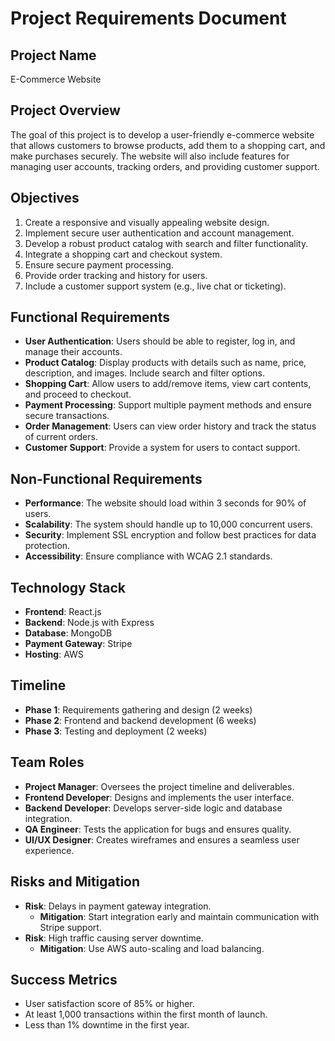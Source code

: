 # Project Requirements Document

## Project Name
E-Commerce Website

## Project Overview
The goal of this project is to develop a user-friendly e-commerce website that allows customers to browse products, add them to a shopping cart, and make purchases securely. The website will also include features for managing user accounts, tracking orders, and providing customer support.

## Objectives
1. Create a responsive and visually appealing website design.
2. Implement secure user authentication and account management.
3. Develop a robust product catalog with search and filter functionality.
4. Integrate a shopping cart and checkout system.
5. Ensure secure payment processing.
6. Provide order tracking and history for users.
7. Include a customer support system (e.g., live chat or ticketing).

## Functional Requirements
- **User Authentication**: Users should be able to register, log in, and manage their accounts.
- **Product Catalog**: Display products with details such as name, price, description, and images. Include search and filter options.
- **Shopping Cart**: Allow users to add/remove items, view cart contents, and proceed to checkout.
- **Payment Processing**: Support multiple payment methods and ensure secure transactions.
- **Order Management**: Users can view order history and track the status of current orders.
- **Customer Support**: Provide a system for users to contact support.

## Non-Functional Requirements
- **Performance**: The website should load within 3 seconds for 90% of users.
- **Scalability**: The system should handle up to 10,000 concurrent users.
- **Security**: Implement SSL encryption and follow best practices for data protection.
- **Accessibility**: Ensure compliance with WCAG 2.1 standards.

## Technology Stack
- **Frontend**: React.js
- **Backend**: Node.js with Express
- **Database**: MongoDB
- **Payment Gateway**: Stripe
- **Hosting**: AWS

## Timeline
- **Phase 1**: Requirements gathering and design (2 weeks)
- **Phase 2**: Frontend and backend development (6 weeks)
- **Phase 3**: Testing and deployment (2 weeks)

## Team Roles
- **Project Manager**: Oversees the project timeline and deliverables.
- **Frontend Developer**: Designs and implements the user interface.
- **Backend Developer**: Develops server-side logic and database integration.
- **QA Engineer**: Tests the application for bugs and ensures quality.
- **UI/UX Designer**: Creates wireframes and ensures a seamless user experience.

## Risks and Mitigation
- **Risk**: Delays in payment gateway integration.
  - **Mitigation**: Start integration early and maintain communication with Stripe support.
- **Risk**: High traffic causing server downtime.
  - **Mitigation**: Use AWS auto-scaling and load balancing.

## Success Metrics
- User satisfaction score of 85% or higher.
- At least 1,000 transactions within the first month of launch.
- Less than 1% downtime in the first year.
